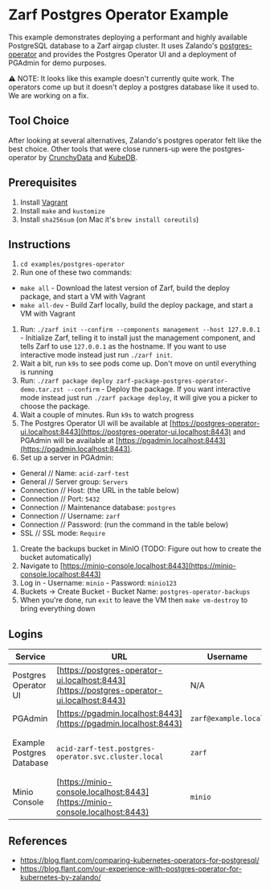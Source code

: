 # Zarf Postgres Operator Example

This example demonstrates deploying a performant and highly available PostgreSQL database to a Zarf airgap cluster. It uses Zalando's [postgres-operator](https://github.com/zalando/postgres-operator) and provides the Postgres Operator UI and a deployment of PGAdmin for demo purposes.

:warning: NOTE: It looks like this example doesn't currently quite work. The operators come up but it doesn't deploy a postgres database like it used to. We are working on a fix.

## Tool Choice

After looking at several alternatives, Zalando's postgres operator felt like the best choice. Other tools that were close runners-up were the postgres-operator by [CrunchyData](https://github.com/CrunchyData/postgres-operator) and [KubeDB](https://github.com/kubedb/operator).

## Prerequisites

1. Install [Vagrant](https://www.vagrantup.com/)
2. Install `make` and `kustomize`
1. Install `sha256sum` (on Mac it's `brew install coreutils`)

## Instructions

1. `cd examples/postgres-operator`
1. Run one of these two commands:
  - `make all` - Download the latest version of Zarf, build the deploy package, and start a VM with Vagrant
  - `make all-dev` - Build Zarf locally, build the deploy package, and start a VM with Vagrant
1. Run: `./zarf init --confirm --components management --host 127.0.0.1` - Initialize Zarf, telling it to install just the management component, and tells Zarf to use `127.0.0.1` as the hostname. If you want to use interactive mode instead just run `./zarf init`.
1. Wait a bit, run `k9s` to see pods come up. Don't move on until everything is running
1. Run: `./zarf package deploy zarf-package-postgres-operator-demo.tar.zst --confirm` - Deploy the package. If you want interactive mode instead just run `./zarf package deploy`, it will give you a picker to choose the package.
1. Wait a couple of minutes. Run `k9s` to watch progress
1. The Postgres Operator UI will be available at [https://postgres-operator-ui.localhost:8443](https://postgres-operator-ui.localhost:8443) and PGAdmin will be available at [https://pgadmin.localhost:8443](https://pgadmin.localhost:8443).
1. Set up a server in PGAdmin:
  - General // Name: `acid-zarf-test`
  - General // Server group: `Servers`
  - Connection // Host: (the URL in the table below)
  - Connection // Port: `5432`
  - Connection // Maintenance database: `postgres`
  - Connection // Username: `zarf`
  - Connection // Password: (run the command in the table below)
  - SSL // SSL mode: `Require`
1. Create the backups bucket in MinIO (TODO: Figure out how to create the bucket automatically)
  1. Navigate to [https://minio-console.localhost:8443](https://minio-console.localhost:8443)
  1. Log in - Username: `minio` - Password: `minio123`
  1. Buckets -> Create Bucket
    - Bucket Name: `postgres-operator-backups`
1. When you're done, run `exit` to leave the VM then `make vm-destroy` to bring everything down



## Logins

| Service                   | URL                                                                                        | Username             | Password                                                                                                                                                   |
| ------------------------- | ------------------------------------------------------------------------------------------ | -------------------- | ---------------------------------------------------------------------------------------------------------------------------------------------------------- |
| Postgres Operator UI      | [https://postgres-operator-ui.localhost:8443](https://postgres-operator-ui.localhost:8443) | N/A                  | N/A                                                                                                                                                        |
| PGAdmin                   | [https://pgadmin.localhost:8443](https://pgadmin.localhost:8443)                           | `zarf@example.local` | Run: `zarf tools get-admin-password`                                                                                                                       |
| Example Postgres Database | `acid-zarf-test.postgres-operator.svc.cluster.local`                                       | `zarf`               | Run: `echo $(kubectl get secret zarf.acid-zarf-test.credentials.postgresql.acid.zalan.do -n postgres-operator --template={{.data.password}} \| base64 -d)` |
| Minio Console             | [https://minio-console.localhost:8443](https://minio-console.localhost:8443)               | `minio`              | `minio123`                                                                                                                                                 |

## References
- https://blog.flant.com/comparing-kubernetes-operators-for-postgresql/
- https://blog.flant.com/our-experience-with-postgres-operator-for-kubernetes-by-zalando/
